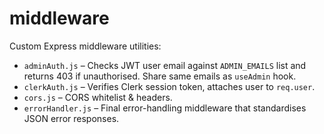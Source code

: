 # middleware

Custom Express middleware utilities:

* `adminAuth.js` – Checks JWT user email against `ADMIN_EMAILS` list and returns 403 if unauthorised. Share same emails as `useAdmin` hook.
* `clerkAuth.js` – Verifies Clerk session token, attaches user to `req.user`.
* `cors.js` – CORS whitelist & headers.
* `errorHandler.js` – Final error-handling middleware that standardises JSON error responses.

